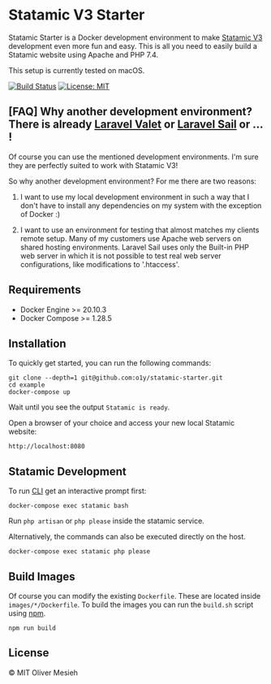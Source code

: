 # Statamic V3 Starter
Statamic Starter is a Docker development environment to make [Statamic V3](https://www.statamic.com) development even more fun and easy. This is all you need to easily build a Statamic website using Apache and PHP 7.4.

This setup is currently tested on macOS.

[![Build Status](https://github.com/o1y/statamic-starter/actions/workflows/main.yml/badge.svg)](https://github.com/o1y/statamic-starter/actions)
[![License: MIT](https://img.shields.io/badge/License-MIT-green.svg)](https://opensource.org/licenses/MIT)

## [FAQ] Why another development environment? There is already [Laravel Valet](https://laravel.com/docs/8.x/valet) or [Laravel Sail](https://laravel.com/docs/8.x/sail) or ... !

Of course you can use the mentioned development environments. I'm sure they are perfectly suited to work with Statamic V3!

So why another development environment? For me there are two reasons:
1. I want to use my local development environment in such a way that I don't have to install any dependencies on my system with the exception of Docker :)

2. I want to use an environment for testing that almost matches my clients remote setup. Many of my customers use Apache web servers on shared hosting environments. Laravel Sail uses only the Built-in PHP web server in which it is not possible to test real web server configurations, like modifications to '.htaccess'.

## Requirements

* Docker Engine >= 20.10.3
* Docker Compose >= 1.28.5

## Installation

To quickly get started, you can run the following commands:

```
git clone --depth=1 git@github.com:o1y/statamic-starter.git
cd example
docker-compose up
```

Wait until you see the output `Statamic is ready`.

Open a browser of your choice and access your new local Statamic website:

```
http://localhost:8080
```

## Statamic Development

To run [CLI](https://statamic.dev/cli) get an interactive prompt first:

```
docker-compose exec statamic bash
```

Run `php artisan` or `php please` inside the statamic service.


Alternatively, the commands can also be executed directly on the host.

```
docker-compose exec statamic php please
```

## Build Images
Of course you can modify the existing `Dockerfile`. These are located inside `images/*/Dockerfile`. To build the images you can run the `build.sh` script using [npm](https://www.npmjs.com/).

```
npm run build
```

## License

© MIT Oliver Mesieh
